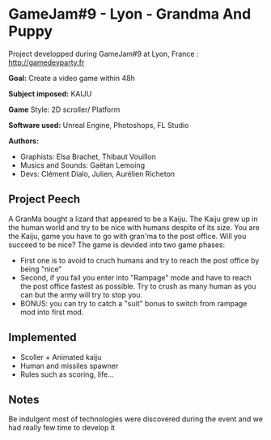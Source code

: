 # GameJam#9 - Lyon - Grandma And Puppy
Project developped during GameJam#9 at Lyon, France : http://gamedevparty.fr

**Goal:** Create a video game within 48h
  
**Subject imposed:** KAIJU

**Game** Style: 2D scroller/ Platform

**Software used:** Unreal Engine, Photoshops, FL Studio

**Authors:**

- Graphists: Elsa Brachet, Thibaut Vouillon
- Musics and Sounds: Gaëtan Lemoing
- Devs: Clément Dialo, Julien, Aurélien Richeton

## Project Peech

A GranMa bought a lizard that appeared to be a Kaiju.
The Kaiju grew up in the human world and try to be nice with humans despite of its size.
You are the Kaiju, game you have to go with gran'ma to the post office. Will you succeed to be nice?
The game is devided into two game phases:

- First one is to avoid to cruch humans and try to reach the post office by being "nice"
- Second, if you fail you enter into "Rampage" mode and have to reach
the post office fastest as possible. Try to crush as many human as you can but the army
will try to stop you.
- BONUS: you can try to catch a "suit" bonus to switch from rampage mod into first mod.
  

## Implemented

- Scoller + Animated kaiju
- Human and missiles spawner
- Rules such as scoring, life...


## Notes

Be indulgent most of technologies were discovered during the event and we had really few time to develop it
  
